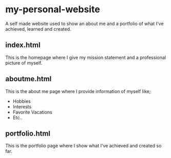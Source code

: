# my-personal-website
A self made website used to show an about me and a portfolio of what I've achieved, learned and created.

## index.html
This is the homepage where I give my mission statement and a professional picture of myself.

## aboutme.html
This is the about me page where I provide information of myself like;

* Hobbies
* Interests
* Favorite Vacations
* Etc..

## portfolio.html
This is the portfolio page where I show what I've achieved and created so far.
